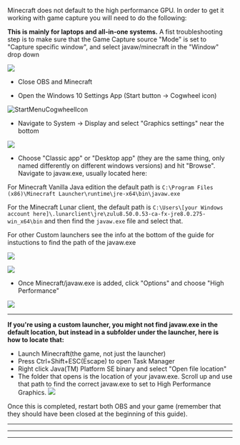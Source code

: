 Minecraft does not default to the high performance GPU. In order to get it working with game capture you will need to do the following:

**This is mainly for laptops and all-in-one systems.**
A fist troubleshooting step is to make sure that the Game Capture source "Mode" is set to "Capture specific window", and select javaw/minecraft in the "Window" drop down

![](https://i.imgur.com/wcjsYDa.png)
* Close OBS and Minecraft

* Open the Windows 10 Settings App (Start button → Cogwheel icon)

![StartMenuCogwheelIcon](https://i.imgur.com/6dUeodW.png)
* Navigate to System → Display and select "Graphics settings" near the bottom

![](https://raw.githubusercontent.com/wiki/obsproject/obs-studio/images/laptop-troubleshooting/win10/01-graphics-settings.png)
* Choose "Classic app" or "Desktop app" (they are the same thing, only named differently on different windows versions) and hit "Browse". Navigate to javaw.exe, usually located here:

For Minecraft Vanilla Java edition the default path is 
`C:\Program Files (x86)\Minecraft Launcher\runtime\jre-x64\bin\javaw.exe`

For the Minecraft Lunar client, the default path is 
`C:\Users\[your Windows account here]\.lunarclient\jre\zulu8.50.0.53-ca-fx-jre8.0.275-win_x64\bin`
and then find the `javaw.exe` file and select that.

For other Custom launchers see the info at the bottom of the guide for instuctions to find the path of the javaw.exe

![](https://i.imgur.com/aDSvJbl.png)

![](https://i.imgur.com/kphrwU3.png)

* Once Minecraft/javaw.exe is added, click "Options" and choose "High Performance"

![](https://raw.githubusercontent.com/wiki/obsproject/obs-studio/images/laptop-troubleshooting/win10/05-high-perf.png)


***

**If you're using a custom launcher, you might not find javaw.exe in the default location, but instead in a subfolder under the launcher, here is how to locate that:**
* Launch Minecraft(the game, not just the launcher)
* Press Ctrl+Shift+ESC(Escape) to open Task Manager
* Right click Java(TM) Platform SE binary and select "Open file location"
* The folder that opens is the location of your javaw.exe. Scroll up and use that path to find the correct javaw.exe to set to High Performance Graphics.
![](https://i.imgur.com/hF0in2S.png)

Once this is completed, restart both OBS and your game (remember that they should have been closed at the beginning of this guide).
***

***

***
